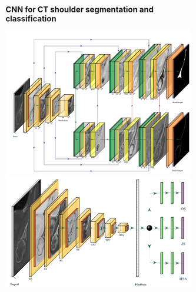 ## CNN for CT shoulder segmentation and classification

![CEL-UNet architecture](images/CEL-UNet.png)
![Arthro-Net architecture](images/Arthro-Net.png)

